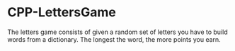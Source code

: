 # CPP-LettersGame
The letters game consists of given a random set of letters you have to build words from a dictionary. The longest the word, the more points you earn.
